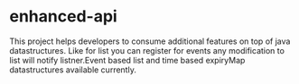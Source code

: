 # enhanced-api
This project helps developers to consume additional features on top of java datastructures. Like for list you can register for events any modification to list will notify listner.Event based list and time based expiryMap datastructures available currently.
